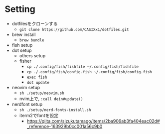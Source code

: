 # Setting

- dotfilesをクローンする
  - `git clone https://github.com/CASIXx1/dotfiles.git`
- brew install
  - `brew bundle`
- fish setup
- dot setup
  - others setup
  - fisher
    - `cp ./.config/fish/fishfile ~/.config/fish/fishfile`
    - `cp ./.config/fish/config.fish ~/.config/fish/config.fish`
    - `exec fish`
    - `dot update`
- neovim setup
  - `sh ./setup/neovim.sh`
  - nvim上で, `:call dein#update()`
- nerdfont setup
  - `sh ./setup/nerd-fonts-install.sh`
  - iterm2でfontを設定
    - https://qiita.com/sizukutamago/items/2ba906ab3fa404eac02d#_reference-163929b0cc001a56c9b0
